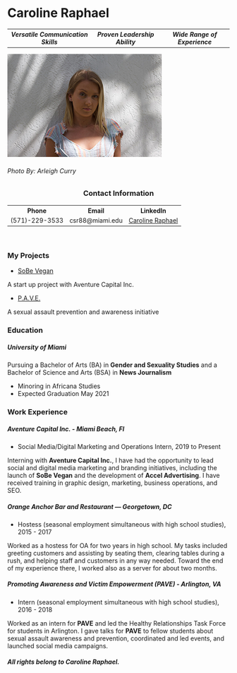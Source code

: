 <!DOCTYPE html>
<html>

<head>
	<meta charset="UTF-8">
	<!-- <title>Caroline Raphael</title> -->
</head>
<!--<style>-->
<!--td, th { border: 1px solid #CCC; }-->
<!--table {border: 1px solid black; }-->
<!--</style>-->

<body>
	<h1>Caroline Raphael</h1>
<table>
<tr>
	<th><em>Versatile Communication Skills</em></th>
	<th><em>Proven Leadership Ability</em></th>
	<th><em>Wide Range of Experience</em></th>
</tr>
</table>
<img src="CSR-resume.jpg" alt="Caroline Raphael">
<h6>Photo By: Arleigh Curry</h6>
<header>
	<h3>Contact Information</h3>
<nav>
<table>
<tr>
	<th>Phone</th>
	<th>Email</th>
	<th>LinkedIn</th>
</tr>
<tr>
	<td>(571)-229-3533</td>
	<td>csr88@miami.edu</td>
	<td><a href="https://www.linkedin.com/in/caroline-raphael-817160189/">Caroline Raphael</a></td>
</tr>
</table>
	</nav>
	</header>
<main>
<section>
<h3>My Projects</h3>
<aside>
<ul>
	<li><a href="https://sobev.com">SoBe Vegan</a></li>
</ul>
	<p>A start up project with Aventure Capital Inc.</p>
<ul>
	<li><a href="https://www.shatteringthesilence.org">P.A.V.E.</a></li>
</ul>
	<p>A sexual assault prevention and awareness initiative</p>
</aside>
	</section>
<article>
<h3>Education</h3>
<h5><strong>University of Miami</strong></h5>
	<p>Pursuing a Bachelor of Arts (BA) in <strong>Gender and Sexuality Studies</strong> and a Bachelor of Science and Arts (BSA) in <strong>News Journalism</strong></p>
<ul>
	<li>Minoring in Africana Studies</li>
	<li>Expected Graduation May 2021</li>
	</ul>
	</article>
<article>
	<h3>Work Experience</h3>
	<h5><strong>Aventure Capital Inc. - Miami Beach, Fl</strong></h5>
<ul>
	<li>Social Media/Digital Marketing and Operations Intern, 2019 to Present</li>
	</ul>
	<p>Interning with <strong>Aventure Capital Inc.</strong>, I have had the opportunity to lead social and digital media marketing and branding initiatives, including the launch of <strong>SoBe Vegan</strong> and the development of <strong>Accel Advertising</strong>. I have received training in graphic design, marketing, business operations, and SEO.</p>
<h5><strong>Orange Anchor Bar and Restaurant — Georgetown, DC</strong></h5>
<ul>
	<li>Hostess (seasonal employment simultaneous with high school studies), 2015 - 2017</li>
	</ul>
	<p>Worked as a hostess for OA for two years in high school. My tasks included greeting customers and assisting by seating them, clearing tables during a rush, and helping staff and customers in any way needed. Toward the end of my experience there, I worked also as a server for about two months.</p>
<h5><strong>Promoting Awareness and Victim Empowerment (PAVE) - Arlington, VA</strong></h5>
<ul>
	<li>Intern (seasonal employment simultaneous with high school studies), 2016 - 2018</li>
	</ul>
	<p>Worked as an intern for <strong>PAVE</strong> and led the Healthy Relationships Task Force for students in Arlington. I gave talks for <strong>PAVE</strong> to fellow students about sexual assault awareness and prevention, coordinated and led events, and launched social media campaigns.</p>
	</article>
<footer>
	<h6><strong><em>All rights belong to Caroline Raphael.</em></strong></h6>
	</footer>
	
</main>
</body>
</html>

